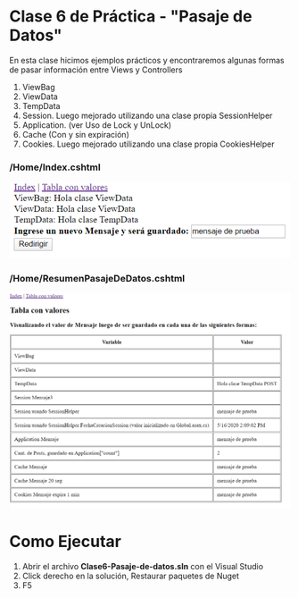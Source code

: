 # Clase 6 de Práctica - "Pasaje de Datos"

En esta clase hicimos ejemplos prácticos y encontraremos algunas formas de pasar información entre Views y Controllers
1. ViewBag
2. ViewData
3. TempData
4. Session. Luego mejorado utilizando una clase propia SessionHelper
5. Application. (ver Uso de Lock y UnLock)
6. Cache (Con y sin expiración)
7. Cookies. Luego mejorado utilizando una clase propia CookiesHelper

### /Home/Index.cshtml
![](/imagenes/pag-alta.png?raw=true)

### /Home/ResumenPasajeDeDatos.cshtml
![](/imagenes/pag-resultados.png?raw=true)

# Como Ejecutar
1. Abrir el archivo **Clase6-Pasaje-de-datos.sln** con el Visual Studio
2. Click derecho en la solución, Restaurar paquetes de Nuget
3. F5
